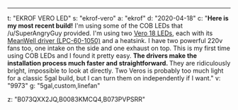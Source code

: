 ---
t: "EKROF VERO LED"
s: "ekrof-vero"
a: "ekrof"
d: "2020-04-18"
c: "<strong>Here is my most recent build!</strong> I'm using some of the COB LEDs that /u/SuperAngryGuy provided. I'm using two <a href='https://www.amazon.com/BRIDGELUX-BXRC-50C4001-D-74-5000K-White-Array/dp/B073QXX2JQ/ref=as_li_ss_tl?ie=UTF8&qid=1528654765&sr=8-1-spons&keywords=vero+18&psc=1&linkCode=ll1&tag=spacbuck-20&linkId=ccbe312baccce1485e5f52ec6cca7969'>Vero 18 LEDs</a>, each with its <a href='https://www.amazon.com/MEAN-WELL-LPC-60-1050-Protection-Switching/dp/B0083KMCQ4//ref=as_li_ss_tl?ie=UTF8&linkCode=ll1&tag=spacbuck-20&linkId=3dbc779b531b35d64f0590e735f0baee'>MeanWell driver (LPC-60-1050)</a> and a heatsink. I have two powerful 220v fans too, one intake on the side and one exhaust on top.
  This is my first time using COB LEDs and I found it pretty easy. <strong>The drivers make the installation process much faster and straightforward. </strong>They are ridiculously bright, impossible to look at directly. Two Veros is probably too much light for a classic 5gal build, but I can turn them on independently if I want."
v: "9973"
g: "5gal,custom,linefan"

z: "B073QXX2JQ,B0083KMCQ4,B073PVPSRR"
